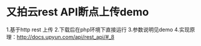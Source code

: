# 又拍云rest API断点上传demo

1.基于http rest 上传
2.下载后在php环境下直接运行
3.参数说明见demo
4.实现原理：http://docs.upyun.com/api/rest_api/#_8
